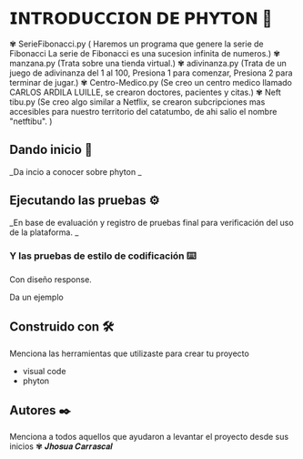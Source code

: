 # 𝗜𝗡𝗧𝗥𝗢𝗗𝗨𝗖𝗖𝗜𝗢𝗡 𝗗𝗘 𝗣𝗛𝗬𝗧𝗢𝗡  🚀

✾ SerieFibonacci.py ( Haremos un programa que genere la serie de Fibonacci
La serie de Fibonacci es una sucesion infinita de numeros.)
✾ manzana.py (Trata sobre una tienda virtual.)
✾ adivinanza.py (Trata de un juego
de adivinanza del 1 al 100, Presiona 1 para comenzar,
Presiona 2 para terminar de jugar.)
✾ Centro-Medico.py (Se creo un centro medico llamado CARLOS ARDILA LUILLE, se crearon doctores, pacientes y citas.)
✾ Neft tibu.py (Se creo algo similar a Netflix, se crearon subcripciones mas 
accesibles para nuestro territorio del catatumbo, de ahi salio el nombre "netftibu". )

## Dando inicio  🚀

_Da incio a conocer sobre phyton _


## Ejecutando las pruebas ⚙️

_En base de evaluación y registro de pruebas final para verificación del uso de la plataforma.    _


### Y las pruebas de estilo de codificación ⌨️

Con diseño response.

Da un ejemplo

## Construido con 🛠️

Menciona las herramientas que utilizaste para crear tu proyecto
 
 * visual code
 * phyton

## Autores ✒️

Menciona a todos aquellos que ayudaron a levantar el proyecto desde sus inicios
✾  𝑱𝒉𝒐𝒔𝒖𝒂 𝑪𝒂𝒓𝒓𝒂𝒔𝒄𝒂𝒍
